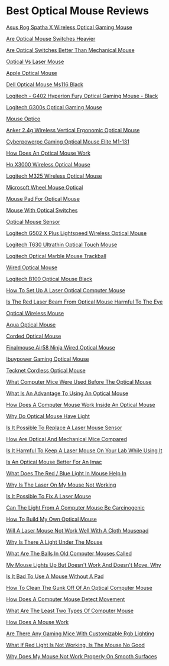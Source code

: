 <h1>Best Optical Mouse Reviews</h1><p><a href="post/asus-rog-spatha-x-wireless-optical-gaming-mouse.md">Asus Rog Spatha X Wireless Optical Gaming Mouse</a></p>
<p><a href="post/are-optical-mouse-switches-heavier.md">Are Optical Mouse Switches Heavier</a></p>
<p><a href="post/are-optical-switches-better-than-mechanical-mouse.md">Are Optical Switches Better Than Mechanical Mouse</a></p>
<p><a href="post/optical-vs-laser-mouse.md">Optical Vs Laser Mouse</a></p>
<p><a href="post/apple-optical-mouse.md">Apple Optical Mouse</a></p>
<p><a href="post/dell-optical-mouse-ms116-black.md">Dell Optical Mouse Ms116 Black</a></p>
<p><a href="post/logitech---g402-hyperion-fury-optical-gaming-mouse---black.md">Logitech - G402 Hyperion Fury Optical Gaming Mouse - Black</a></p>
<p><a href="post/logitech-g300s-optical-gaming-mouse.md">Logitech G300s Optical Gaming Mouse</a></p>
<p><a href="post/mouse-optico.md">Mouse Optico</a></p>
<p><a href="post/anker-2.4g-wireless-vertical-ergonomic-optical-mouse.md">Anker 2.4g Wireless Vertical Ergonomic Optical Mouse</a></p>
<p><a href="post/cyberpowerpc-gaming-optical-mouse-elite-m1-131.md">Cyberpowerpc Gaming Optical Mouse Elite M1-131</a></p>
<p><a href="post/how-does-an-optical-mouse-work.md">How Does An Optical Mouse Work</a></p>
<p><a href="post/hp-x3000-wireless-optical-mouse.md">Hp X3000 Wireless Optical Mouse</a></p>
<p><a href="post/logitech-m325-wireless-optical-mouse.md">Logitech M325 Wireless Optical Mouse</a></p>
<p><a href="post/microsoft-wheel-mouse-optical.md">Microsoft Wheel Mouse Optical</a></p>
<p><a href="post/mouse-pad-for-optical-mouse.md">Mouse Pad For Optical Mouse</a></p>
<p><a href="post/mouse-with-optical-switches.md">Mouse With Optical Switches</a></p>
<p><a href="post/optical-mouse-sensor.md">Optical Mouse Sensor</a></p>
<p><a href="post/logitech-g502-x-plus-lightspeed-wireless-optical-mouse.md">Logitech G502 X Plus Lightspeed Wireless Optical Mouse</a></p>
<p><a href="post/logitech-t630-ultrathin-optical-touch-mouse.md">Logitech T630 Ultrathin Optical Touch Mouse</a></p>
<p><a href="post/logitech-optical-marble-mouse-trackball.md">Logitech Optical Marble Mouse Trackball</a></p>
<p><a href="post/wired-optical-mouse.md">Wired Optical Mouse</a></p>
<p><a href="post/logitech-b100-optical-mouse-black.md">Logitech B100 Optical Mouse Black</a></p>
<p><a href="post/how-to-set-up-a-laser-optical-computer-mouse.md">How To Set Up A Laser Optical Computer Mouse</a></p>
<p><a href="post/is-the-red-laser-beam-from-optical-mouse-harmful-to-the-eye.md">Is The Red Laser Beam From Optical Mouse Harmful To The Eye</a></p>
<p><a href="post/optical-wireless-mouse.md">Optical Wireless Mouse</a></p>
<p><a href="post/aqua-optical-mouse.md">Aqua Optical Mouse</a></p>
<p><a href="post/corded-optical-mouse.md">Corded Optical Mouse</a></p>
<p><a href="post/finalmouse-air58-ninja-wired-optical-mouse.md">Finalmouse Air58 Ninja Wired Optical Mouse</a></p>
<p><a href="post/ibuypower-gaming-optical-mouse.md">Ibuypower Gaming Optical Mouse</a></p>
<p><a href="post/tecknet-cordless-optical-mouse.md">Tecknet Cordless Optical Mouse</a></p>
<p><a href="post/what-computer-mice-were-used-before-the-optical-mouse.md">What Computer Mice Were Used Before The Optical Mouse</a></p>
<p><a href="post/what-is-an-advantage-to-using-an-optical-mouse.md">What Is An Advantage To Using An Optical Mouse</a></p>
<p><a href="post/how-does-a-computer-mouse-work-inside-an-optical-mouse.md">How Does A Computer Mouse Work Inside An Optical Mouse</a></p>
<p><a href="post/why-do-optical-mouse-have-light.md">Why Do Optical Mouse Have Light</a></p>
<p><a href="post/is-it-possible-to-replace-a-laser-mouse-sensor.md">Is It Possible To Replace A Laser Mouse Sensor</a></p>
<p><a href="post/how-are-optical-and-mechanical-mice-compared.md">How Are Optical And Mechanical Mice Compared</a></p>
<p><a href="post/is-it-harmful-to-keep-a-laser-mouse-on-your-lab-while-using-it.md">Is It Harmful To Keep A Laser Mouse On Your Lab While Using It</a></p>
<p><a href="post/is-an-optical-mouse-better-for-an-imac.md">Is An Optical Mouse Better For An Imac</a></p>
<p><a href="post/what-does-the-red-/-blue-light-in-mouse-help-in.md">What Does The Red / Blue Light In Mouse Help In</a></p>
<p><a href="post/why-is-the-laser-on-my-mouse-not-working.md">Why Is The Laser On My Mouse Not Working</a></p>
<p><a href="post/is-it-possible-to-fix-a-laser-mouse.md">Is It Possible To Fix A Laser Mouse</a></p>
<p><a href="post/can-the-light-from-a-computer-mouse-be-carcinogenic.md">Can The Light From A Computer Mouse Be Carcinogenic</a></p>
<p><a href="post/how-to-build-my-own-optical-mouse.md">How To Build My Own Optical Mouse</a></p>
<p><a href="post/will-a-laser-mouse-not-work-well-with-a-cloth-mousepad.md">Will A Laser Mouse Not Work Well With A Cloth Mousepad</a></p>
<p><a href="post/why-is-there-a-light-under-the-mouse.md">Why Is There A Light Under The Mouse</a></p>
<p><a href="post/what-are-the-balls-in-old-computer-mouses-called.md">What Are The Balls In Old Computer Mouses Called</a></p>
<p><a href="post/my-mouse-lights-up-but-doesn't-work-and-doesn't-move.-why.md">My Mouse Lights Up But Doesn't Work And Doesn't Move. Why</a></p>
<p><a href="post/is-it-bad-to-use-a-mouse-without-a-pad.md">Is It Bad To Use A Mouse Without A Pad</a></p>
<p><a href="post/how-to-clean-the-gunk-off-of-an-optical-computer-mouse.md">How To Clean The Gunk Off Of An Optical Computer Mouse</a></p>
<p><a href="post/how-does-a-computer-mouse-detect-movement.md">How Does A Computer Mouse Detect Movement</a></p>
<p><a href="post/what-are-the-least-two-types-of-computer-mouse.md">What Are The Least Two Types Of Computer Mouse</a></p>
<p><a href="post/how-does-a-mouse-work.md">How Does A Mouse Work</a></p>
<p><a href="post/are-there-any-gaming-mice-with-customizable-rgb-lighting.md">Are There Any Gaming Mice With Customizable Rgb Lighting</a></p>
<p><a href="post/what-if-red-light-is-not-working,-is-the-mouse-no-good.md">What If Red Light Is Not Working, Is The Mouse No Good</a></p>
<p><a href="post/why-does-my-mouse-not-work-properly-on-smooth-surfaces.md">Why Does My Mouse Not Work Properly On Smooth Surfaces</a></p>
